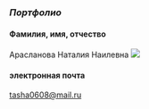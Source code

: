 ### ***Портфолио***

#### Фамилия, имя, отчество
Арасланова Наталия Наилевна
![](https://lh3.googleusercontent.com/f-pF6PheRmqrCbja2cAnJqIVMkZdpmq4V1oMa0nQsI0NtdZfXzupZfVzWToS87AVtp0xTmAo4fX6Ae8unGs89Kj57o3AcTETfsHaBBNunt4kZz_pz6TrEVEGcp5hHBKzPpytYivXBkfeuIRHD935L9RTdWhRSPUKOZVrcspkgqRUsM3f_dH09Gh-L6aAt6x03f5bMxdg06CvAKTkQV2HNeYMHV3EEWPog728js-vG2Ji03mCArZG9g6I0qEsU59DJH7e_K4cthEhAzsxlJRe-FvgYkJY-yezEdPcbvjX6n7E9mWE86CAv3gla4RhjIb2XXSZKGP7cLtWT1yGMovMI7iFoKeVtmSKD46PHzvQColDTSoH0b2tfeA1YBLHhl2PZEwl95w7a8avr7xgWB5For2kU_LbpcilbOX0Q0sHSa03hRYr4H2lzlf9lXg3zdkt9ahSYMdaj94YatRBWyUJrKZ_nDOwB7XZYwYdCLai2UuDBjdTdXLVjDwsD5bMPi_Zy0d8vLUEqDyuiO7IAdmxcht96ZZKajuR6JRVxcaTnQHFBhkNEcqWgz6m-mznilGCv2c6SuNYXyi3u1InNb9-Rh8t85yag5oyVeuSLyOplVlS_yV9R9IJOH0_Js8iO1j73QM7qIiW8_KbXl9rno14_RWPS93xbS9nbadYq4rdO4aT_apxuPUAyGt4d2xgkhS_HJWRmPOtcKVBWNptF9XsE1joLsdDcVx73PFFFKvZkuwadgAXhHvoFrpqysRp7wLAcaVC8tjVa8WRnWh-Js-SHlDgh3Zbm6tJ517CdBsklW-M1WR8qtF9JvmtUB1KOFrfjMhahUkueuKNl0osyj1EwGYDImhGe3jhsfkEIviak4gb_5RCWzV7qJf7iXpepXjIO9Dv87918DizufnjdPzC7gyavSNYl3FH3JOUgOvrHPSqgJ4gIQ=w474-h631-no?authuser=0)

#### электронная почта
tasha0608@mail.ru